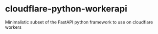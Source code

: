 # cloudflare-python-workerapi
Minimalistic subset of the FastAPI python framework to use on cloudflare workers
